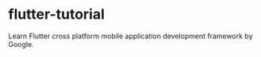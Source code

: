 # flutter-tutorial
Learn Flutter cross platform mobile application development framework by Google.
